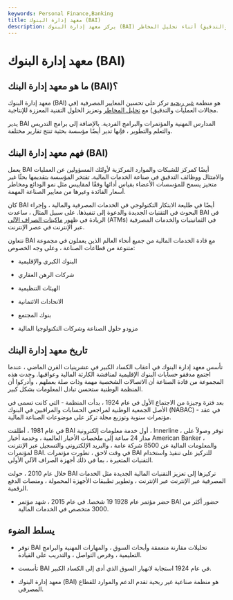 ```yaml
---
keywords: Personal Finance,Banking
title: معهد إدارة البنوك (BAI)
description: يركز معهد إدارة البنوك (BAI) على تحسين المعايير المصرفية (في مجالات العمليات والتدقيق) أثناء تحليل المخاطر.
---
```


# معهد إدارة البنوك (BAI)
## ما هو معهد إدارة البنك (BAI)؟

معهد إدارة البنوك (BAI) هو منظمة [غير ربحية](/non-profitorganization) تركز على تحسين المعايير المصرفية (في مجالات العمليات والتدقيق) مع [تحليل المخاطر](/risk-analysis) وتعزيز الحلول التقنية المعززة للإنتاجية.

يدير BAI المدارس المهنية والمؤتمرات والبرامج الفردية. بالإضافة إلى برامج التدريس والتعلم والتطوير ، فإنها تدير أيضًا مؤسسة بحثية تنتج تقارير مختلفة.

## فهم معهد إدارة البنك (BAI)

يعمل BAI أيضًا كمركز للشبكات والموارد المركزية لأولئك المسؤولين عن العمليات والامتثال ووظائف التدقيق في صناعة الخدمات المالية. تفتخر المؤسسة بتقديمها بحثًا غير متحيز يسمح للمؤسسات الأعضاء بقياس أدائها وفقًا لمقاييس مثل نمو الودائع ومخاطر أسعار الفائدة وغيرها من معايير الصناعة المهمة.

كان BAI أيضًا في طليعة الابتكار التكنولوجي في الخدمات المصرفية والمالية ، وإجراء البحوث في التقنيات الجديدة والدعوة إلى تنفيذها. على سبيل المثال ، ساعدت BAI في الريادة في ظهور [ماكينات الصراف الآلي](/atm) (ATMs) في الثمانينيات والخدمات المصرفية عبر الإنترنت في عصر الإنترنت.

تتعاون BAI مع قادة الخدمات المالية من جميع أنحاء العالم الذين يعملون في مجموعة متنوعة من قطاعات الصناعة ، وعلى وجه الخصوص:

- البنوك الكبرى والإقليمية

- شركات الرهن العقاري

- الهيئات التنظيمية

- الاتحادات الائتمانية

- بنوك المجتمع

- مزودو حلول الصناعة وشركات التكنولوجيا المالية

## تاريخ معهد إدارة البنك

تأسس معهد إدارة البنوك في أعقاب الكساد الكبير في عشرينيات القرن الماضي ، عندما اجتمع مدققو حسابات البنوك الإقليمية لمناقشة الكارثة المالية وعواقبها. وجدت هذه المجموعة من قادة الصناعة أن الاتصالات الشخصية مهمة وذات صلة بعملهم ، وأدركوا أن المنظمة الوطنية ستحسن تبادل المعلومات بشكل كبير.

بعد فترة وجيزة من الاجتماع الأول في عام 1924 ، بدأت المنظمة - التي كانت تسمى في الأصل الجمعية الوطنية لمراجعي الحسابات والمراقبين في البنوك (NABAC) - في عقد مؤتمرات سنوية وتوزيع مجلة تركز على موضوعات الصناعة المالية.

في عام 1981 ، أطلقت BAI أول خدمة معلومات إلكترونية ، Innerline ، توفر وصولاً على مدار 24 ساعة إلى ملخصات الأخبار العالمية ، وخدمة أخبار American Banker ، والمعلومات المالية عن 8500 شركة عامة ، والبريد الإلكتروني والتسجيل عبر الإنترنت لمؤتمرات BAI. في وقت لاحق ، تطورت مؤتمرات BAI للتركيز على تنفيذ واستخدام التقنيات المتغيرة ، بما في ذلك أجهزة الصراف الآلي الأولى.

خلال عام 2010 ، حولت BAI تركيزها إلى تعزيز التقنيات المالية الجديدة مثل الخدمات المصرفية عبر الإنترنت عبر الإنترنت ، وتطوير تطبيقات الأجهزة المحمولة ، ومنصات الدفع الرقمية.

- حضر مؤتمر عام 1928 19 شخصا. في عام 2015 ، شهد مؤتمر BAI حضور أكثر من 3000 متخصص في الخدمات المالية.

>

## يسلط الضوء

- توفر BAI تحليلات مقارنة متعمقة وأبحاث السوق ، والمهارات المهنية والبرامج التعليمية ، وفرص التواصل ، والتدريب على القيادة.

- تأسست BAI في عام 1924 استجابة لانهيار السوق الذي أدى إلى الكساد الكبير.

- معهد إدارة البنوك (BAI) هو منظمة صناعية غير ربحية تقدم الدعم والموارد للقطاع المصرفي.

